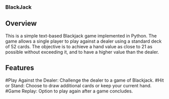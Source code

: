 ### BlackJack
## Overview
This is a simple text-based Blackjack game implemented in Python. The game allows a single player to play against a dealer using a standard deck of 52 cards. The objective is to achieve a hand value as close to 21 as possible without exceeding it, and to have a higher value than the dealer.

## Features
#Play Against the Dealer: Challenge the dealer to a game of Blackjack.
#Hit or Stand: Choose to draw additional cards or keep your current hand.
#Game Replay: Option to play again after a game concludes.
